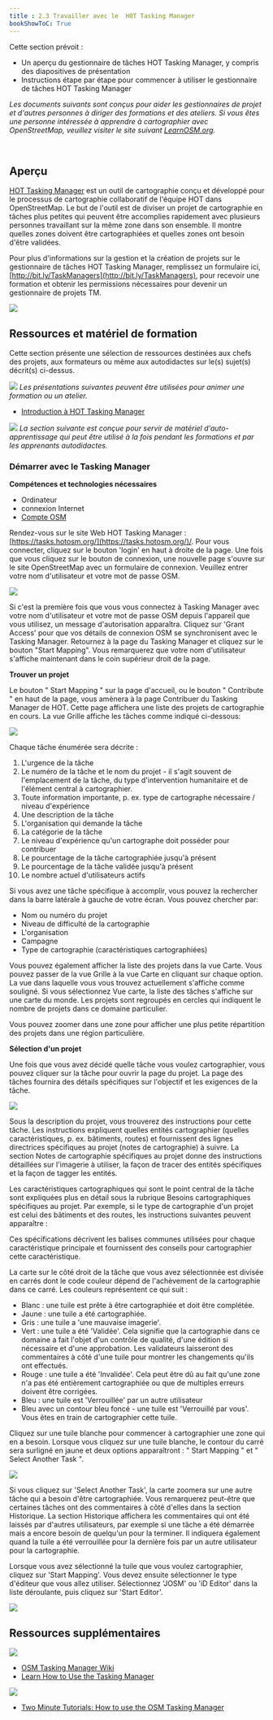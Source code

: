 ```yaml
---
title : 2.3 Travailler avec le  HOT Tasking Manager
bookShowToC: True
---
```


Cette section prévoit :

*   Un aperçu du gestionnaire de tâches HOT Tasking Manager, y compris des diapositives de présentation
*   Instructions étape par étape pour commencer à utiliser le gestionnaire de tâches HOT Tasking Manager

*Les documents suivants sont conçus pour aider les gestionnaires de projet et d'autres personnes à diriger des formations et des ateliers. Si vous êtes une personne intéressée à apprendre à cartographier avec OpenStreetMap, veuillez visiter le site suivant [LearnOSM.org](https://learnosm.org/en/).*

<br>

## Aperçu
[HOT Tasking Manager](https://tasks.hotosm.org/) est un outil de cartographie conçu et développé pour le processus de cartographie collaboratif de l'équipe HOT dans OpenStreetMap. Le but de l'outil est de diviser un projet de cartographie en tâches plus petites qui peuvent être accomplies rapidement avec plusieurs personnes travaillant sur la même zone dans son ensemble. Il montre quelles zones doivent être cartographiées et quelles zones ont besoin d'être validées.

Pour plus d'informations sur la gestion et la création de projets sur le gestionnaire de tâches HOT Tasking Manager, remplissez un formulaire ici, [http://bit.ly/TaskManagers](http://bit.ly/TaskManagers), pour recevoir une formation et obtenir les permissions nécessaires pour devenir un gestionnaire de projets TM.

![](/images/digitization-and-editing/TM_navigating.gif)

## Ressources et matériel de formation
Cette section présente une sélection de ressources destinées aux chefs des projets, aux formateurs ou même aux autodidactes sur le(s) sujet(s) décrit(s) ci-dessus.

![](/images/fr_guide_icons/fr_training_presentations_wide.PNG)
*Les présentations suivantes peuvent être utilisées pour animer une formation ou un atelier.*

* [Introduction à  HOT Tasking Manager](https://docs.google.com/presentation/d/1fpNA1qVn_FzeFnktdw6y3lal8gkY3vSkoIaDJYem7cA/edit#slide=id.g51d3d58777_0_0) 


![](/images/fr_guide_icons/fr_learning_icon_wide.PNG)
*La section suivante est conçue pour servir de matériel d'auto-apprentissage qui peut être utilisé à la fois pendant les formations et par les apprenants autodidactes.*

### Démarrer avec le Tasking Manager

**Compétences et technologies nécessaires**

*   Ordinateur
*   connexion Internet
*   [Compte OSM](https://hotosm.github.io/toolbox/pages/digitization-and-editing/3.1_introduction_to_openstreetmap/)

Rendez-vous sur le site Web HOT Tasking Manager : [https://tasks.hotosm.org/](https://tasks.hotosm.org/)/. Pour vous connecter, cliquez sur le bouton 'login' en haut à droite de la page. Une fois que vous cliquez sur le bouton de connexion, une nouvelle page s'ouvre sur le site OpenStreetMap avec un formulaire de connexion. Veuillez entrer votre nom d'utilisateur et votre mot de passe OSM. 


![](/images/digitization-and-editing/TM1.gif)


Si c'est la première fois que vous vous connectez à Tasking Manager avec votre nom d'utilisateur et votre mot de passe OSM depuis l'appareil que vous utilisez, un message d'autorisation apparaîtra. Cliquez sur 'Grant Access' pour que vos détails de connexion OSM se synchronisent avec le Tasking Manager. Retournez à la page du Tasking Manager et cliquez sur le bouton "Start Mapping". Vous remarquerez que votre nom d'utilisateur s'affiche maintenant dans le coin supérieur droit de la page.



**Trouver un projet**

Le bouton " Start Mapping " sur la page d'accueil, ou le bouton " Contribute " en haut de la page, vous amènera à la page Contribuer du Tasking Manager de HOT. Cette page affichera une liste des projets de cartographie en cours. La vue Grille affiche les tâches comme indiqué ci-dessous:

![](/images/digitization-and-editing/TM_contribute.gif)

Chaque tâche énumérée sera décrite :

1. L'urgence de la tâche
2. Le numéro de la tâche et le nom du projet - il s'agit souvent de l'emplacement de la tâche, du type d'intervention humanitaire et de l'élément central à cartographier.
3. Toute information importante, p. ex. type de cartographe nécessaire / niveau d'expérience
4. Une description de la tâche
5. L'organisation qui demande la tâche
6. La catégorie de la tâche
7. Le niveau d'expérience qu'un cartographe doit posséder pour contribuer
8. Le pourcentage de la tâche cartographiée jusqu'à présent
9. Le pourcentage de la tâche validée jusqu'à présent
10. Le nombre actuel d'utilisateurs actifs


Si vous avez une tâche spécifique à accomplir, vous pouvez la rechercher dans la barre latérale à gauche de votre écran. Vous pouvez chercher par:

*   Nom ou numéro du projet
*   Niveau de difficulté de la cartographie
*   L'organisation
*   Campagne
*   Type de cartographie (caractéristiques cartographiées)

Vous pouvez également afficher la liste des projets dans la vue Carte. Vous pouvez passer de la vue Grille à la vue Carte en cliquant sur chaque option. La vue dans laquelle vous vous trouvez actuellement s'affiche comme souligné. Si vous sélectionnez Vue carte, la liste des tâches s'affiche sur une carte du monde. Les projets sont regroupés en cercles qui indiquent le nombre de projets dans ce domaine particulier.

Vous pouvez zoomer dans une zone pour afficher une plus petite répartition des projets dans une région particulière.


**Sélection d'un projet**

Une fois que vous avez décidé quelle tâche vous voulez cartographier, vous pouvez cliquer sur la tâche pour ouvrir la page du projet. La page des tâches fournira des détails spécifiques sur l'objectif et les exigences de la tâche.


![](/images/digitization-and-editing/TM_instructions.gif)


Sous la description du projet, vous trouverez des instructions pour cette tâche. Les instructions expliquent quelles entités cartographier (quelles caractéristiques, p. ex. bâtiments, routes) et fournissent des lignes directrices spécifiques au projet (notes de cartographie) à suivre. La section Notes de cartographie spécifiques au projet donne des instructions détaillées sur l'imagerie à utiliser, la façon de tracer des entités spécifiques et la façon de tagger les entités.

Les caractéristiques cartographiques qui sont le point central de la tâche sont expliquées plus en détail sous la rubrique Besoins cartographiques spécifiques au projet. Par exemple, si le type de cartographie d'un projet est celui des bâtiments et des routes, les instructions suivantes peuvent apparaître :

Ces spécifications décrivent les balises communes utilisées pour chaque caractéristique principale et fournissent des conseils pour cartographier cette caractéristique.

La carte sur le côté droit de la tâche que vous avez sélectionnée est divisée en carrés dont le code couleur dépend de l'achèvement de la cartographie dans ce carré. Les couleurs représentent ce qui suit :

*   Blanc : une tuile est prête à être cartographiée et doit être complétée.
*   Jaune : une tuile a été cartographiée.
*   Gris : une tuile a 'une mauvaise imagerie'.
*   Vert : une tuile a été 'Validée'. Cela signifie que la cartographie dans ce domaine a fait l'objet d'un contrôle de qualité, d'une édition si nécessaire et d'une approbation. Les validateurs laisseront des commentaires à côté d'une tuile pour montrer les changements qu'ils ont effectués.
*   Rouge : une tuile a été 'Invalidée'. Cela peut être dû au fait qu'une zone n'a pas été entièrement cartographiée ou que de multiples erreurs doivent être corrigées.
*   Bleu : une tuile est 'Verrouillée' par un autre utilisateur
*   Bleu avec un contour bleu foncé - une tuile est 'Verrouillé par vous'. Vous êtes en train de cartographier cette tuile.

Cliquez sur une tuile blanche pour commencer à cartographier une zone qui en a besoin. Lorsque vous cliquez sur une tuile blanche, le contour du carré sera surligné en jaune et deux options apparaîtront : " Start Mapping " et " Select Another Task ".

![](/images/digitization-and-editing/TM_selecttask.gif)

Si vous cliquez sur 'Select Another Task', la carte zoomera sur une autre tâche qui a besoin d'être cartographiée. Vous remarquerez peut-être que certaines tâches ont des commentaires à côté d'elles dans la section Historique. La section Historique affichera les commentaires qui ont été laissés par d'autres utilisateurs, par exemple si une tâche a été démarrée mais a encore besoin de quelqu'un pour la terminer. Il indiquera également quand la tuile a été verrouillée pour la dernière fois par un autre utilisateur pour la cartographie.

Lorsque vous avez sélectionné la tuile que vous voulez cartographier, cliquez sur 'Start Mapping'. Vous devez ensuite sélectionner le type d'éditeur que vous allez utiliser. Sélectionnez 'JOSM' ou 'iD Editor' dans la liste déroulante, puis cliquez sur 'Start Editor'. 

![](/images/digitization-and-editing/TM_selecteditor.gif)

## Ressources supplémentaires

![](/images/fr_guide_icons/fr_reading_icon_wide.PNG)

* [OSM Tasking Manager Wiki](https://wiki.openstreetmap.org/wiki/OSM_Tasking_Manager)
* [Learn How to Use the Tasking Manager](https://tasks.hotosm.org/learn)

![](/images/fr_guide_icons/fr_watch_icon_wide.PNG)

* [Two Minute Tutorials: How to use the OSM Tasking Manager](https://www.youtube.com/watch?reload=9&v=_feTGQXLf_M)
